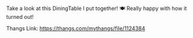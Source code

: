 Take a look at this DiningTable I put together! 🍽️ Really happy with how it turned out!

Thangs Link: https://thangs.com/mythangs/file/1124384

